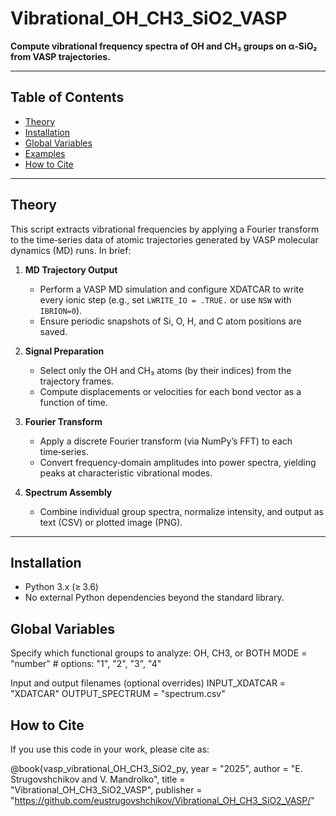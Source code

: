 # Vibrational_OH_CH3_SiO2_VASP

**Compute vibrational frequency spectra of OH and CH₃ groups on α‑SiO₂ from VASP trajectories.**

---

## Table of Contents

- [Theory](#theory)  
- [Installation](#installation)  
- [Global Variables](#global-variables)  
- [Examples](#examples)  
- [How to Cite](#how-to-cite)  

---

## Theory

This script extracts vibrational frequencies by applying a Fourier transform to the time‑series data of atomic trajectories generated by VASP molecular dynamics (MD) runs. In brief:

1. **MD Trajectory Output**  
   - Perform a VASP MD simulation and configure XDATCAR to write every ionic step (e.g., set `LWRITE_IO = .TRUE.` or use `NSW` with `IBRION=0`).  
   - Ensure periodic snapshots of Si, O, H, and C atom positions are saved.

2. **Signal Preparation**  
   - Select only the OH and CH₃ atoms (by their indices) from the trajectory frames.  
   - Compute displacements or velocities for each bond vector as a function of time.

3. **Fourier Transform**  
   - Apply a discrete Fourier transform (via NumPy’s FFT) to each time‑series.  
   - Convert frequency‑domain amplitudes into power spectra, yielding peaks at characteristic vibrational modes.

4. **Spectrum Assembly**  
   - Combine individual group spectra, normalize intensity, and output as text (CSV) or plotted image (PNG).

---

## Installation
   - Python 3.x (≥ 3.6)  
   - No external Python dependencies beyond the standard library.

## Global Variables


Specify which functional groups to analyze: OH, CH3, or BOTH
MODE = "number"        # options: "1", "2", "3", "4"

Input and output filenames (optional overrides)
INPUT_XDATCAR = "XDATCAR"
OUTPUT_SPECTRUM = "spectrum.csv"

## How to Cite

If you use this code in your work, please cite as:

@book{vasp_vibrational_OH_CH3_SiO2_py,
year = "2025",
author = "E. Strugovshchikov and V. Mandrolko",
title = "Vibrational_OH_CH3_SiO2_VASP",
publisher = "https://github.com/eustrugovshchikov/Vibrational_OH_CH3_SiO2_VASP/"

